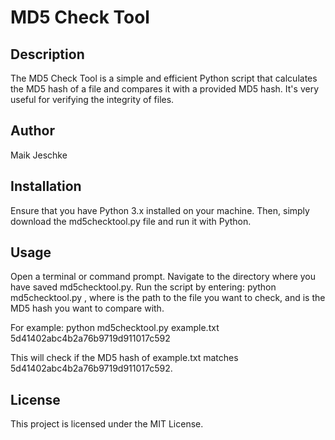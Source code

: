 <h1>MD5 Check Tool</h1>
<h2>Description</h2>
The MD5 Check Tool is a simple and efficient Python script that calculates the MD5 hash of a file and compares it with a provided MD5 hash. It's very useful for verifying the integrity of files.

<h2>Author</h3>
Maik Jeschke

<h2>Installation</h2>
Ensure that you have Python 3.x installed on your machine. Then, simply download the md5checktool.py file and run it with Python.

<h2>Usage</h2>
Open a terminal or command prompt.
Navigate to the directory where you have saved md5checktool.py.
Run the script by entering: python md5checktool.py <path_to_file> <md5_checksum>, where <path_to_file> is the path to the file you want to check, and <md5_checksum> is the MD5 hash you want to compare with.
  
For example:
python md5checktool.py example.txt 5d41402abc4b2a76b9719d911017c592

This will check if the MD5 hash of example.txt matches 5d41402abc4b2a76b9719d911017c592.

<h2>License</h2>
This project is licensed under the MIT License.
